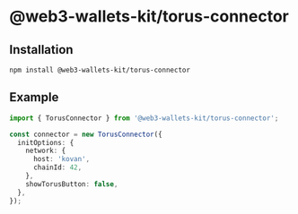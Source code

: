 # @web3-wallets-kit/torus-connector

## Installation

`npm install @web3-wallets-kit/torus-connector`

## Example

```typescript
import { TorusConnector } from '@web3-wallets-kit/torus-connector';

const connector = new TorusConnector({
  initOptions: {
    network: {
      host: 'kovan',
      chainId: 42,
    },
    showTorusButton: false,
  },
});
```
